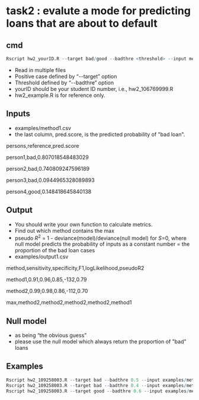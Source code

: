 # task2 :  evalute a mode for predicting loans that are about to default

## cmd

```R
Rscript hw2_yourID.R --target bad/good --badthre <threshold> --input meth1 meth2 ... methx --output result.csv

```

* Read in multiple files
* Positive case defined by “--target” option
* Threshold defined by “--badthre” option
* yourID should be your student ID number, i.e., hw2_106769999.R
* hw2_example.R is for reference only.

## Inputs

* examples/method1.csv
* the last column, pred.score, is the predicted probability of "bad loan".


persons,reference,pred.score

person1,bad,0.807018548483029

person2,bad,0.740809247596189

person3,bad,0.0944965328089893

person4,good,0.148418645840138

## Output
* You should write your own function to calculate metrics.
* Find out which method contains the max
* pseudo *R*<sup>2</sup> = 1 - deviance(model)/deviance(null model) for *S*=0, where null model predicts the probability of inputs as a constant number = the proportion of the bad loan cases
* examples/output1.csv

method,sensitivity,specificity,F1,logLikelihood,pseudoR2

method1,0.91,0.96,0.85,-132,0.79

method2,0.99,0.98,0.86,-112,0.70

max,method2,method2,method2,method2,method1

## Null model
* as being “the obvious guess”
* please use the null model which always return the proportion of "bad" loans

## Examples

```R
Rscript hw2_109258003.R --target bad --badthre 0.5 --input examples/method1.csv examples/method2.csv --output examples/output1.csv
Rscript hw2_109258003.R --target bad --badthre 0.4 --input examples/method1.csv examples/method3.csv examples/method5.csv --output examples/output2.csv
Rscript hw2_109258003.R --target good --badthre 0.6 --input examples/method2.csv examples/method4.csv examples/method6.csv --output examples/output3.csv
```

